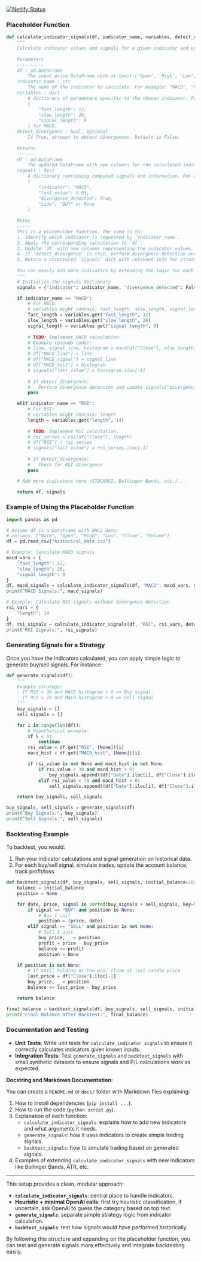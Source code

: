 [![Netlify Status](https://api.netlify.com/api/v1/badges/11b3c195-eb26-4035-bbee-3ed36bcc5601/deploy-status)](https://app.netlify.com/sites/astonishing-klepon-cbc7e9/deploys)
### Placeholder Function

```python
def calculate_indicator_signals(df, indicator_name, variables, detect_divergence=False):
    """
    Calculate indicator values and signals for a given indicator and update the dataframe accordingly.
    
    Parameters
    ----------
    df : pd.DataFrame
        The input price DataFrame with at least ['Open', 'High', 'Low', 'Close', 'Volume'] columns.
    indicator_name : str
        The name of the indicator to calculate. For example: "MACD", "RSI", "STOCHRSI".
    variables : dict
        A dictionary of parameters specific to the chosen indicator. For example:
        {
            "fast_length": 12,
            "slow_length": 26,
            "signal_length": 9
        } for MACD.
    detect_divergence : bool, optional
        If True, attempt to detect divergences. Default is False.
    
    Returns
    -------
    df : pd.DataFrame
        The updated DataFrame with new columns for the calculated indicator and possibly signals.
    signals : dict
        A dictionary containing computed signals and information. For example:
        {
            "indicator": "MACD",
            "last_value": 0.03,
            "divergence_detected": True,
            "side": "BUY" or None
        }
    
    Notes
    -----
    This is a placeholder function. The idea is to:
    1. Identify which indicator is requested by `indicator_name`.
    2. Apply the corresponding calculation to `df`.
    3. Update `df` with new columns representing the indicator values.
    4. If `detect_divergence` is True, perform divergence detection and update `signals`.
    5. Return a structured `signals` dict with relevant info for strategy logic.
    
    You can easily add more indicators by extending the logic for each `indicator_name`.
    """
    # Initialize the signals dictionary
    signals = {"indicator": indicator_name, "divergence_detected": False, "side": None}

    if indicator_name == "MACD":
        # For MACD:
        # variables might contain: fast_length, slow_length, signal_length
        fast_length = variables.get("fast_length", 12)
        slow_length = variables.get("slow_length", 26)
        signal_length = variables.get("signal_length", 9)
        
        # TODO: Implement MACD calculation.
        # Example (pseudo-code):
        # line, signal_line, histogram = macd(df["Close"], slow_length, fast_length, signal_length)
        # df["MACD_line"] = line
        # df["MACD_signal"] = signal_line
        # df["MACD_hist"] = histogram
        # signals["last_value"] = histogram.iloc[-1]
        
        # If detect_divergence:
        #   Perform divergence detection and update signals["divergence_detected"] and signals["side"]
        pass

    elif indicator_name == "RSI":
        # For RSI:
        # variables might contain: length
        length = variables.get("length", 14)
        
        # TODO: Implement RSI calculation.
        # rsi_series = rsi(df["Close"], length)
        # df["RSI"] = rsi_series
        # signals["last_value"] = rsi_series.iloc[-1]
        
        # If detect_divergence:
        #   Check for RSI divergence
        pass

    # Add more indicators here (STOCHRSI, Bollinger Bands, etc.)...

    return df, signals
```

### Example of Using the Placeholder Function

```python
import pandas as pd

# Assume df is a DataFrame with OHLC data:
# columns: ["Date", "Open", "High", "Low", "Close", "Volume"]
df = pd.read_csv("historical_data.csv")

# Example: Calculate MACD signals
macd_vars = {
    "fast_length": 12,
    "slow_length": 26,
    "signal_length": 9
}
df, macd_signals = calculate_indicator_signals(df, "MACD", macd_vars, detect_divergence=True)
print("MACD Signals:", macd_signals)

# Example: Calculate RSI signals without divergence detection
rsi_vars = {
    "length": 14
}
df, rsi_signals = calculate_indicator_signals(df, "RSI", rsi_vars, detect_divergence=False)
print("RSI Signals:", rsi_signals)
```

### Generating Signals for a Strategy

Once you have the indicators calculated, you can apply simple logic to generate buy/sell signals. For instance:

```python
def generate_signals(df):
    """
    Example strategy:
    - If RSI < 30 and MACD histogram > 0 => Buy signal
    - If RSI > 70 and MACD histogram < 0 => Sell signal
    """
    buy_signals = []
    sell_signals = []

    for i in range(len(df)):
        # Hypothetical example:
        if i < 1:
            continue
        rsi_value = df.get("RSI", [None])[i]
        macd_hist = df.get("MACD_hist", [None])[i]

        if rsi_value is not None and macd_hist is not None:
            if rsi_value < 30 and macd_hist > 0:
                buy_signals.append((df["Date"].iloc[i], df["Close"].iloc[i], "BUY"))
            elif rsi_value > 70 and macd_hist < 0:
                sell_signals.append((df["Date"].iloc[i], df["Close"].iloc[i], "SELL"))

    return buy_signals, sell_signals

buy_signals, sell_signals = generate_signals(df)
print("Buy Signals:", buy_signals)
print("Sell Signals:", sell_signals)
```

### Backtesting Example

To backtest, you would:

1. Run your indicator calculations and signal generation on historical data.
2. For each buy/sell signal, simulate trades, update the account balance, track profit/loss.

```python
def backtest_signals(df, buy_signals, sell_signals, initial_balance=10000):
    balance = initial_balance
    position = None

    for date, price, signal in sorted(buy_signals + sell_signals, key=lambda x: x[0]):
        if signal == "BUY" and position is None:
            # Buy 1 unit
            position = (price, date)
        elif signal == "SELL" and position is not None:
            # Sell 1 unit
            buy_price, _ = position
            profit = price - buy_price
            balance += profit
            position = None

    if position is not None:
        # If still holding at the end, close at last candle price
        last_price = df["Close"].iloc[-1]
        buy_price, _ = position
        balance += last_price - buy_price

    return balance

final_balance = backtest_signals(df, buy_signals, sell_signals, initial_balance=10000)
print("Final Balance after Backtest:", final_balance)
```

### Documentation and Testing

- **Unit Tests**:
   Write unit tests for `calculate_indicator_signals` to ensure it correctly calculates indicators given known inputs.
- **Integration Tests**:
   Test `generate_signals` and `backtest_signals` with small synthetic datasets to ensure signals and P/L calculations work as expected.

**Docstring and Markdown Documentation:**

You can create a `README.md` or `docs/` folder with Markdown files explaining:

1. How to install dependencies (`pip install ...`).
2. How to run the code (`python script.py`).
3. Explanation of each function:
   - `calculate_indicator_signals`: explains how to add new indicators and what arguments it needs.
   - `generate_signals`: how it uses indicators to create simple trading signals.
   - `backtest_signals`: how to simulate trading based on generated signals.
4. Examples of extending `calculate_indicator_signals` with new indicators like Bollinger Bands, ATR, etc.

------

This setup provides a clean, modular approach:

- **`calculate_indicator_signals`**: central place to handle indicators.
- **Heuristic + minimal OpenAI calls**: first try heuristic classification, if uncertain, ask OpenAI to guess the category based on top text.
- **`generate_signals`**: separate simple strategy logic from indicator calculation.
- **`backtest_signals`**: test how signals would have performed historically.

By following this structure and expanding on the placeholder function, you can test and generate signals more effectively and integrate backtesting easily.
